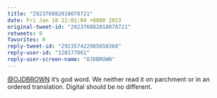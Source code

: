 ```yaml
---
title: "292376082018078721"
date: Fri Jan 18 21:01:04 +0000 2013
original-tweet-id: "292376082018078721"
retweets: 0
favorites: 0
reply-tweet-id: "292357422985658368"
reply-user-id: "328177861"
reply-user-screen-name: "OJDBROWN"
---
```

<a href="https://twitter.com/OJDBROWN">@OJDBROWN</a> it’s god word. We neither read it on parchment or in an ordered translation. Digital should be no different.

